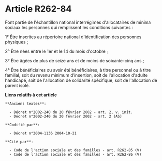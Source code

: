 # Article R262-84

Font partie de l'échantillon national interrégimes d'allocataires de minima sociaux les personnes qui remplissent les
conditions suivantes :

1° Être inscrites au répertoire national d'identification des personnes physiques ;

2° Être nées entre le 1er et le 14 du mois d'octobre ;

3° Être âgées de plus de seize ans et de moins de soixante-cinq ans ;

4° Être bénéficiaires ou avoir été bénéficiaires, à titre personnel ou à titre familial, soit du revenu minimum d'insertion,
soit de l'allocation d'adulte handicapé, soit de l'allocation de solidarité spécifique, soit de l'allocation de parent isolé.

**Liens relatifs à cet article**

	**Anciens textes**:

	  - Décret n°2002-240 du 20 février 2002 - art. 2, v. init.
	  - Décret n°2002-240 du 20 février 2002 - art. 2 (Ab)

	**Codifié par**:

	  - Décret n°2004-1136 2004-10-21

	**Cité par**:

	  - Code de l'action sociale et des familles - art. R262-85 (V)
	  - Code de l'action sociale et des familles - art. R262-86 (V)
